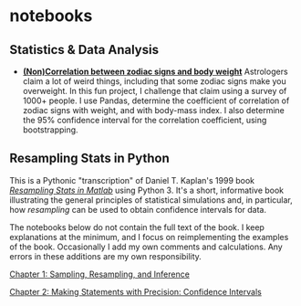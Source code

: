 # notebooks
## Statistics & Data Analysis

* [__(Non)Correlation between zodiac signs and body weight__](http://nbviewer.jupyter.org/github/mkozturk/notebooks/blob/master/%28Non%29Correlation%20between%20zodiac%20signs%20and%20body%20weight.ipynb) Astrologers claim a lot of weird things, including that some zodiac signs make you overweight. In this fun project, I challenge that claim using a survey of 1000+ people. I use Pandas, determine the coefficient of correlation of zodiac signs with weight, and with body-mass index. I also determine the 95% confidence interval for the correlation coefficient, using bootstrapping.

## Resampling Stats in Python
This is a Pythonic "transcription" of Daniel T. Kaplan's 1999 book [_Resampling Stats in Matlab_](http://www.macalester.edu/~kaplan/Resampling/PDF/index.html) using Python 3. It's a short, informative book illustrating the general principles of statistical simulations and, in particular, how *resampling* can be used to obtain confidence intervals for data.

The notebooks below do not contain the full text of the book. I keep explanations at the minimum, and I focus on reimplementing the examples of the book. Occasionally I add my own comments and calculations. Any errors in these additions are my own responsibility.

[Chapter 1: Sampling, Resampling, and Inference](http://nbviewer.ipython.org/github/mkozturk/notebooks/blob/master/Resampling%20Stats%20in%20Python%20-%20Chapter%201.ipynb)

[Chapter 2: Making Statements with Precision: Confidence Intervals](http://nbviewer.ipython.org/github/mkozturk/notebooks/blob/master/Resampling%20Stats%20in%20Python%20-%20Chapter%202.ipynb)


